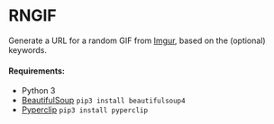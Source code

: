 # RNGIF
Generate a URL for a random GIF from [Imgur](imgur.com), based on the (optional) keywords.

#### Requirements:
+ Python 3
+ [BeautifulSoup](https://pypi.python.org/pypi/beautifulsoup4/4.3.2)
`pip3 install beautifulsoup4`
+ [Pyperclip](https://pypi.python.org/pypi/pyperclip)
`pip3 install pyperclip`
